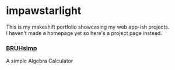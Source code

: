 # impawstarlight
This is my makeshift portfolio showcasing my web app-ish projects.\
I haven't made a homepage yet so here's a project page instead.

### [BRUHsimp](https://impawstarlight.github.io/bruhsimp)
A simple Algebra Calculator

